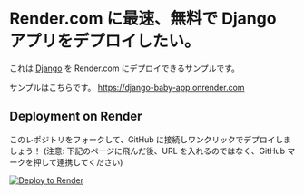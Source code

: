 # Render.com に最速、無料で Django アプリをデプロイしたい。

これは [Django](https://www.djangoproject.com/) を Render.com にデプロイできるサンプルです。

サンプルはこちらです。 https://django-baby-app.onrender.com

## Deployment on Render

このレポジトリをフォークして、GitHub に接続しワンクリックでデプロイしましょう！
(注意: 下記のページに飛んだ後、URL を入れるのではなく、GitHub マークを押して連携してください)

[![Deploy to Render](https://render.com/images/deploy-to-render-button.svg)](https://dashboard.render.com/select-repo?type=blueprint)
